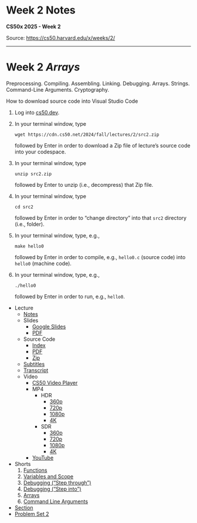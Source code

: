 # Week 2 Notes

**CS50x 2025 - Week 2**

Source: https://cs50.harvard.edu/x/weeks/2/

---

# Week 2 *Arrays*

Preprocessing. Compiling. Assembling. Linking. Debugging. Arrays. Strings. Command-Line Arguments. Cryptography.

How to download source code into Visual Studio Code

1. Log into [cs50.dev](https://cs50.dev/).
2. In your terminal window, type

   ```
   wget https://cdn.cs50.net/2024/fall/lectures/2/src2.zip

   ```

   followed by Enter in order to download a Zip file of lecture’s source code into your codespace.
3. In your terminal window, type

   ```
   unzip src2.zip

   ```

   followed by Enter to unzip (i.e., decompress) that Zip file.
4. In your terminal window, type

   ```
   cd src2

   ```

   followed by Enter in order to “change directory” into that `src2` directory (i.e., folder).
5. In your terminal window, type, e.g.,

   ```
   make hello0

   ```

   followed by Enter in order to compile, e.g., `hello0.c` (source code) into `hello0` (machine code).
6. In your terminal window, type, e.g.,

   ```
   ./hello0

   ```

   followed by Enter in order to run, e.g., `hello0`.

* Lecture
  + [Notes](../../notes/2/)
  + Slides
    - [Google Slides](https://docs.google.com/presentation/d/1pjgZH7BeyUL2AOdfGhmmdNyDhVRcp69RvZh8To9_x7Y/edit?usp=sharing)
    - [PDF](https://cdn.cs50.net/2024/fall/lectures/2/lecture2.pdf)
  + Source Code
    - [Index](https://cdn.cs50.net/2024/fall/lectures/2/src2/)
    - [PDF](https://cdn.cs50.net/2024/fall/lectures/2/src2.pdf)
    - [Zip](https://cdn.cs50.net/2024/fall/lectures/2/src2.zip)
  + [Subtitles](https://cdn.cs50.net/2024/fall/lectures/2/lang/en/lecture2.srt)
  + [Transcript](https://cdn.cs50.net/2024/fall/lectures/2/lang/en/lecture2.txt)
  + Video
    - [CS50 Video Player](https://video.cs50.io/Y8qnryVy5sQ?screen=h1yIzzXxZiI)
    - MP4
      * HDR
        + [360p](https://cdn.cs50.net/2024/fall/lectures/2/lecture2-360p-hdr.mp4)
        + [720p](https://cdn.cs50.net/2024/fall/lectures/2/lecture2-720p-hdr.mp4)
        + [1080p](https://cdn.cs50.net/2024/fall/lectures/2/lecture2-1080p-hdr.mp4)
        + [4K](https://cdn.cs50.net/2024/fall/lectures/2/lecture2-4k-hdr.mp4)
      * SDR
        + [360p](https://cdn.cs50.net/2024/fall/lectures/2/lecture2-360p.mp4)
        + [720p](https://cdn.cs50.net/2024/fall/lectures/2/lecture2-720p.mp4)
        + [1080p](https://cdn.cs50.net/2024/fall/lectures/2/lecture2-1080p.mp4)
        + [4K](https://cdn.cs50.net/2024/fall/lectures/2/lecture2-4k.mp4)
    - [YouTube](https://youtu.be/Y8qnryVy5sQ)
* Shorts
  1. [Functions](../../shorts/functions/)
  2. [Variables and Scope](../../shorts/variables_and_scope/)
  3. [Debugging (“Step through”)](../../shorts/debugging_step_through/)
  4. [Debugging (“Step into”)](../../shorts/debugging_step_into/)
  5. [Arrays](../../shorts/arrays/)
  6. [Command Line Arguments](../../shorts/command_line_arguments/)
* [Section](../../sections/2/)
* [Problem Set 2](../../psets/2/)